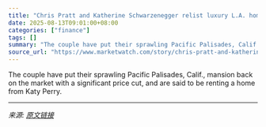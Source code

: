 ```yaml
---
title: "Chris Pratt and Katherine Schwarzenegger relist luxury L.A. home for $20 million"
date: 2025-08-13T09:01:00+08:00
categories: ["finance"]
tags: []
summary: "The couple have put their sprawling Pacific Palisades, Calif., mansion back on the market with a significant price cut, and are said to be renting a home from Katy Perry."
source_url: "https://www.marketwatch.com/story/chris-pratt-and-katherine-schwarzenegger-relist-luxury-l-a-home-for-20-million-e8b258c8?mod=mw_rss_topstories"
---
```


The couple have put their sprawling Pacific Palisades, Calif., mansion back on the market with a significant price cut, and are said to be renting a home from Katy Perry.

---

*来源: [原文链接](https://www.marketwatch.com/story/chris-pratt-and-katherine-schwarzenegger-relist-luxury-l-a-home-for-20-million-e8b258c8?mod=mw_rss_topstories)*
